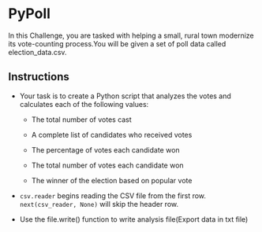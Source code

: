 # PyPoll

In this Challenge, you are tasked with helping a small, rural town modernize its vote-counting process.You will be given a set of poll data called election_data.csv.



## Instructions

* Your task is to create a Python script that analyzes the votes and calculates each of the following values:

    * The total number of votes cast

    * A complete list of candidates who received votes

    * The percentage of votes each candidate won

    * The total number of votes each candidate won

    * The winner of the election based on popular vote

* `csv.reader` begins reading the CSV file from the first row. `next(csv_reader, None)` will skip the header row.

* Use the file.write() function to write analysis file(Export data in txt file)

